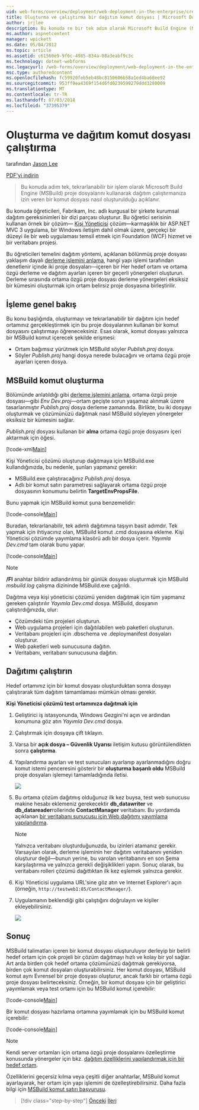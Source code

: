 ```yaml
---
uid: web-forms/overview/deployment/web-deployment-in-the-enterprise/creating-and-running-a-deployment-command-file
title: Oluşturma ve çalıştırma bir dağıtım komut dosyası | Microsoft Docs
author: jrjlee
description: Bu konuda re bir tek adım olarak Microsoft Build Engine (MSBuild) proje dosyalarını kullanarak dağıtım çalıştırmanıza izin veren bir komut dosyasının nasıl oluşturulacağı açıklanmaktadır...
ms.author: aspnetcontent
manager: wpickett
ms.date: 05/04/2012
ms.topic: article
ms.assetid: c61560e9-9f6c-4985-834a-08a3eabf9c3c
ms.technology: dotnet-webforms
msc.legacyurl: /web-forms/overview/deployment/web-deployment-in-the-enterprise/creating-and-running-a-deployment-command-file
msc.type: authoredcontent
ms.openlocfilehash: fc59920feb5eb48bc8150606b58a1ed4ba60ee92
ms.sourcegitcommit: 953ff9ea4369f154d6fd0239599279ddd3280009
ms.translationtype: MT
ms.contentlocale: tr-TR
ms.lasthandoff: 07/03/2018
ms.locfileid: "37395379"
---
```

<a name="creating-and-running-a-deployment-command-file"></a>Oluşturma ve dağıtım komut dosyası çalıştırma
====================
tarafından [Jason Lee](https://github.com/jrjlee)

[PDF'yi indirin](https://msdnshared.blob.core.windows.net/media/MSDNBlogsFS/prod.evol.blogs.msdn.com/CommunityServer.Blogs.Components.WeblogFiles/00/00/00/63/56/8130.DeployingWebAppsInEnterpriseScenarios.pdf)

> Bu konuda adım tek, tekrarlanabilir bir işlem olarak Microsoft Build Engine (MSBuild) proje dosyalarını kullanarak dağıtım çalıştırmanıza izin veren bir komut dosyası nasıl oluşturulduğu açıklanır.


Bu konuda öğreticileri, Fabrikam, Inc. adlı kurgusal bir şirkete kurumsal dağıtım gereksinimleri bir dizi parçası oluşturur. Bu öğretici serisinin kullanan örnek bir çözüm&#x2014; [Kişi Yöneticisi](the-contact-manager-solution.md) çözüm&#x2014;karmaşıklık bir ASP.NET MVC 3 uygulama, bir Windows iletişim dahil olmak üzere, gerçekçi bir düzeyi ile bir web uygulaması temsil etmek için Foundation (WCF) hizmet ve bir veritabanı projesi.

Bu öğreticileri temelini dağıtım yöntemi, açıklanan bölünmüş proje dosyası yaklaşım dayalı [derleme işlemini anlama](understanding-the-build-process.md), hangi yapı işlemi tarafından denetlenir içinde iki proje dosyaları&#x2014;içeren bir Her hedef ortam ve ortama özgü derleme ve dağıtım ayarları içeren bir geçerli yönergeleri oluşturun. Derleme sırasında ortama özgü proje dosyası derleme yönergeleri eksiksiz bir kümesini oluşturmak için ortam belirsiz proje dosyasına birleştirilir.

## <a name="process-overview"></a>İşleme genel bakış

Bu konu başlığında, oluşturmayı ve tekrarlanabilir bir dağıtım için hedef ortamınız gerçekleştirmek için bu proje dosyalarının kullanan bir komut dosyasını çalıştırmayı öğreneceksiniz. Esas olarak, komut dosyası yalnızca bir MSBuild komut içerecek şekilde erişmesi:

- Ortam bağımsız yürütmek için MSBuild söyler *Publish.proj* dosya.
- Söyler *Publish.proj* hangi dosya nerede bulacağını ve ortama özgü proje ayarları içeren dosya.

## <a name="create-an-msbuild-command"></a>MSBuild komut oluşturma

Bölümünde anlatıldığı gibi [derleme işlemini anlama](understanding-the-build-process.md), ortama özgü proje dosyası&#x2014;gibi *Env Dev.proj*&#x2014;ortam geçişte sorun yaşamaz alınmak üzere tasarlanmıştır *Publish.proj* dosya derleme zamanında. Birlikte, bu iki dosyayı oluşturmak ve çözümünüzü dağıtmak nasıl MSBuild söyleyen yönergeler eksiksiz bir kümesini sağlar.

*Publish.proj* dosyası kullanan bir **alma** ortama özgü proje dosyasını içeri aktarmak için öğesi.


[!code-xml[Main](creating-and-running-a-deployment-command-file/samples/sample1.xml)]


Kişi Yöneticisi çözümü oluşturup dağıtmaya için MSBuild.exe kullandığınızda, bu nedenle, şunları yapmanız gerekir:

- MSBuild.exe çalıştıracağınız *Publish.proj* dosya.
- Adlı bir komut satırı parametresi sağlayarak ortama özgü proje dosyasının konumunu belirtin **TargetEnvPropsFile**.

Bunu yapmak için MSBuild komut şuna benzemelidir:


[!code-console[Main](creating-and-running-a-deployment-command-file/samples/sample2.cmd)]


Buradan, tekrarlanabilir, tek adımlı dağıtımına taşıyın basit adımdır. Tek yapmak için ihtiyacınız olan, MSBuild komut .cmd dosyasına ekleme. Kişi Yöneticisi çözümde yayımlama klasörü adlı bir dosya içerir. *Yayımla Dev.cmd* tam olarak bunu yapar.


[!code-console[Main](creating-and-running-a-deployment-command-file/samples/sample3.cmd)]


> [!NOTE]
> **/Fl** anahtar bildirir adlandırılmış bir günlük dosyası oluşturmak için MSBuild *msbuild.log* çalışma dizininde MSBuild.exe çağrıldı.


Dağıtma veya kişi yöneticisi çözümü yeniden dağıtmak için tüm yapmanız gereken çalıştırılır *Yayımla Dev.cmd* dosya. MSBuild, dosyanın çalıştırdığınızda, olur:

- Çözümdeki tüm projeleri oluşturun.
- Web uygulama projeleri için dağıtılabilen web paketleri oluşturun.
- Veritabanı projeleri için .dbschema ve .deploymanifest dosyaları oluşturur.
- Web paketleri web sunucusuna dağıtın.
- Veritabanı, veritabanı sunucusuna dağıtın.

## <a name="run-the-deployment"></a>Dağıtımı çalıştırın

Hedef ortamınız için bir komut dosyası oluşturduktan sonra dosyayı çalıştırarak tüm dağıtım tamamlaması mümkün olması gerekir.

**Kişi Yöneticisi çözümü test ortamınıza dağıtmak için**

1. Geliştirici iş istasyonunda, Windows Gezgini'ni açın ve ardından konumuna göz atın *Yayımla Dev.cmd* dosya.
2. Çalıştırmak için dosyaya çift tıklayın.
3. Varsa bir **açık dosya – Güvenlik Uyarısı** iletişim kutusu görüntülendikten sonra **çalıştırma**.
4. Yapılandırma ayarları ve test sunucuları ayarlanıp ayarlanmadığını doğru komut istemi penceresini gösterir bir **oluşturma başarılı oldu** MSBuild proje dosyaları işlemeyi tamamladığında iletisi.

    ![](creating-and-running-a-deployment-command-file/_static/image1.png)
5. Bu ortama çözüm dağıtmış olduğunuz ilk kez buysa, test web sunucusu makine hesabı eklemeniz gerekecektir **db\_datawriter** ve **db\_datareader**rollerinde **ContactManager** veritabanı. Bu yordamda açıklanan [bir veritabanı sunucusu için Web dağıtımı yayımlama yapılandırma](../configuring-server-environments-for-web-deployment/configuring-a-database-server-for-web-deploy-publishing.md).

    > [!NOTE]
    > Yalnızca veritabanı oluşturduğunuzda, bu izinleri atamanız gerekir. Varsayılan olarak, derleme işleminin her dağıtım veritabanını yeniden oluşturur değil&#x2014;bunun yerine, bu varolan veritabanını en son Şema karşılaştırma ve yalnızca gerekli değişiklikleri yapın. Sonuç olarak, bu veritabanı rolleri çözümü dağıttıktan ilk kez eşlemek yalnızca gerekir.
6. Kişi Yöneticisi uygulama URL'sine göz atın ve Internet Explorer'ı açın (örneğin, `http://testweb1:85/ContactManager/`).
7. Uygulamanın beklendiği gibi çalıştığını doğrulayın ve kişiler ekleyebilirsiniz.

    ![](creating-and-running-a-deployment-command-file/_static/image2.png)

## <a name="conclusion"></a>Sonuç

MSBuild talimatları içeren bir komut dosyası oluşturuluyor derleyip bir belirli hedef ortam için çok projeli bir çözüm dağıtmayı hızlı ve kolay bir yol sağlar. Art arda birden çok hedef ortama çözümünüzü dağıtmak gerekiyorsa, birden çok komut dosyaları oluşturabilirsiniz. Her komut dosyası, MSBuild komut aynı Evrensel bir proje dosyası oluşturur, ancak farklı bir ortama özgü proje dosyası belirteceksiniz. Örneğin, bir komut dosyası için bir geliştirici yayımlamak veya test ortamı için bu MSBuild komut içerebilir:


[!code-console[Main](creating-and-running-a-deployment-command-file/samples/sample4.cmd)]


Bir komut dosyası hazırlama ortamına yayımlamak için bu MSBuild komut içerebilir:


[!code-console[Main](creating-and-running-a-deployment-command-file/samples/sample5.cmd)]


> [!NOTE]
> Kendi server ortamları için ortama özgü proje dosyalarını özelleştirme konusunda yönergeler için bkz. [dağıtım özelliklerini yapılandırmak için bir hedef ortam](../configuring-server-environments-for-web-deployment/configuring-deployment-properties-for-a-target-environment.md).


Özelliklerini geçersiz kılma veya çeşitli diğer anahtarlar, MSBuild komut ayarlayarak, her ortam için yapı işlemini de özelleştirebilirsiniz. Daha fazla bilgi için [MSBuild komut satırı başvurusu](https://msdn.microsoft.com/library/ms164311.aspx).

> [!div class="step-by-step"]
> [Önceki](deploying-database-projects.md)
> [İleri](manually-installing-web-packages.md)
